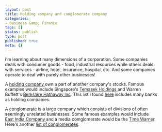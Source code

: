 ```yaml
---
layout: post
title: holding company and conglomerate company
categories:
- Business &amp; Finance
tags: []
status: publish
type: post
published: true
meta: {}
---
```

i'm learning about many dimensions of a corporation. Some companies deals with consumer goods - food, industrial resources while others deals with services - airline, hotel, insurance, hospital, etc. And some companies operate to deal with purely other businesses!

A [holding company ](http://en.wikipedia.org/wiki/Holding_company)own a part of another company's stocks. Famous examples would include Singapore's [Temasek Holdings ](http://www.temasekholdings.com.sg/)and Warren Buffett's [Berkshire Hathaway Inc](http://www.berkshirehathaway.com/). This list i found [here](http://uhaweb.hartford.edu/COHN/largest_commercial_banks.htm) includes many banks as holding companies.

A [conglomerat](http://en.wikipedia.org/wiki/Conglomerate_(company))e is a large company which consists of divisions of often seemingly unrelated businesses. Some famous examples would include [East India Company ](http://en.wikipedia.org/wiki/English_East_India_Company)and a media comglomerate would be the [Time Warner](http://en.wikipedia.org/wiki/Time_Warner). Here's another [list of conglomerates](http://en.wikipedia.org/wiki/List_of_conglomerates).
